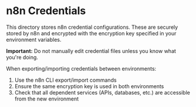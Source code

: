 # n8n Credentials

This directory stores n8n credential configurations. These are securely stored by n8n and encrypted with the encryption key specified in your environment variables.

**Important:** Do not manually edit credential files unless you know what you're doing.

When exporting/importing credentials between environments:
1. Use the n8n CLI export/import commands
2. Ensure the same encryption key is used in both environments
3. Check that all dependent services (APIs, databases, etc.) are accessible from the new environment 